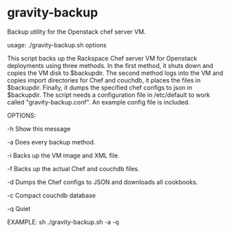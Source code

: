 gravity-backup
============

Backup utility for the Openstack chef server VM. 

usage: ./gravity-backup.sh options

This script backs up the Rackspace Chef server VM for Openstack deployments using three methods. In the first method, it shuts down and copies the VM disk to $backupdir. The second method logs into the VM and copies import directories for Chef and couchdb, it places the files in $backupdir. Finally, it dumps the specified chef configs to json in $backupdir. The script needs a configuration file in /etc/default to work called "gravity-backup.conf". An example config file is included.


OPTIONS:

-h Show this message

-a Does every backup method.

-i Backs up the VM image and XML file.

-f Backs up the actual Chef and couchdb files.

-d Dumps the Chef configs to JSON and downloads all cookbooks.

-c Compact couchdb database

-q Quiet

EXAMPLE:
sh ./gravity-backup.sh -a -q


